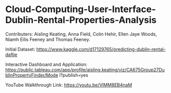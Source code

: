 # Cloud-Computing-User-Interface-Dublin-Rental-Properties-Analysis

Contributers: Aisling Keating, Anna Field, Colin Hehir, Ellen Jaye Woods, Niamh Eilis Feeney and Thomas Feeney.

Initial Dataset: https://www.kaggle.com/d17129765/predicting-dublin-rental-daftie

Interactive Dashboard and Application:
https://public.tableau.com/app/profile/aisling.keating/viz/CA675Group27DublinPropertyFinder/Mode
l?publish=yes

YouTube Walkthrough Link: https://youtu.be/VlMM8EB4naM
